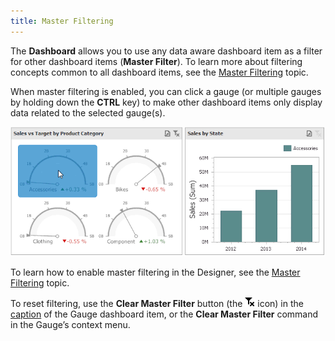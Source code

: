```yaml
---
title: Master Filtering
---
```

The **Dashboard** allows you to use any data aware dashboard item as a filter for other dashboard items (**Master Filter**). To learn more about filtering concepts common to all dashboard items, see the [Master Filtering](../../../../../../dashboard-for-desktop/articles/dashboard-designer/interactivity/master-filtering.md) topic.

When master filtering is enabled, you can click a gauge (or multiple gauges by holding down the **CTRL** key) to make other dashboard items only display data related to the selected gauge(s).

![Anim_Gauges_MasterFilter](../../../../../images/Img19998.gif)

To learn how to enable master filtering in the Designer, see the [Master Filtering](../../../../../../dashboard-for-desktop/articles/dashboard-designer/interactivity/master-filtering.md) topic.

To reset filtering, use the **Clear Master Filter** button (the ![DataShaping_Interactivity_ClearSelection](../../../../../images/Img19686.png) icon) in the [caption](../../../../../../dashboard-for-desktop/articles/dashboard-designer/dashboard-layout/dashboard-item-caption.md) of the Gauge dashboard item, or the **Clear Master Filter** command in the Gauge’s context menu.